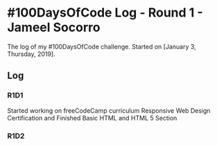 # #100DaysOfCode Log - Round 1 - Jameel Socorro

The log of my #100DaysOfCode challenge. Started on [January 3, Thursday, 2019].

## Log

### R1D1 
Started working on freeCodeCamp curriculum Responsive Web Design Certification and Finished Basic HTML and HTML 5 Section

### R1D2
